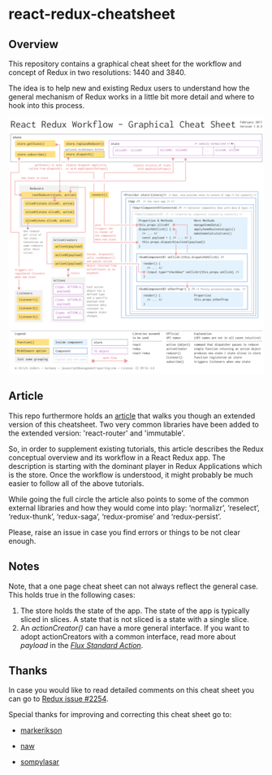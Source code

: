 # react-redux-cheatsheet

## Overview

This repository contains a graphical cheat sheet for the workflow and concept of Redux in two resolutions: 1440 and 3840.

The idea is to help new and existing Redux users to understand how the general mechanism of Redux works in a little bit more detail and where to hook into this process.

![](1440/react-redux-workflow-graphical-cheat-sheet_v105.png)

## Article

This repo furthermore holds an [article](/article/react-redux-concept-workflow.md) that walks you though an extended version of this cheatsheet. Two very common libraries have been added to the extended version: 'react-router' and 'immutable'.

So, in order to supplement existing tutorials, this article describes the Redux conceptual overview and its workflow in a React Redux app. The description is starting with the dominant player in Redux Applications which is the store. Once the workflow is understood, it might probably be much easier to follow all of the above tutorials.

While going the full circle the article also points to some of the common external libraries and how they would come into play: ‘normalizr’, ‘reselect’, ‘redux-thunk’, ‘redux-saga’, ‘redux-promise’ and ‘redux-persist’.


Please, raise an issue in case you find errors or things to be not clear enough.


## Notes

Note, that a one page cheat sheet can not always reflect the general case. This holds true in the following cases:

1. The store holds the state of the app. The state of the app is typically sliced in slices. A state that is not sliced is a state with a single slice.
2. An *actionCreator()* can have a more general interface. If you want to adopt actionCreators with a common interface, read more about *payload* in the [*Flux Standard Action*](https://github.com/acdlite/flux-standard-action).

## Thanks

In case you would like to read detailed comments on this cheat sheet you can go to [Redux issue #2254](https://github.com/reactjs/redux/issues/2254).

Special thanks for improving and correcting this cheat sheet go to:

+ [markerikson](https://github.com/markerikson)

+ [naw](https://github.com/naw)

+ [sompylasar](https://github.com/sompylasar)



